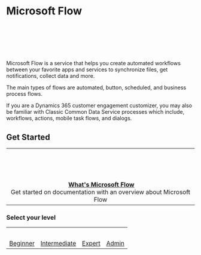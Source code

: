 # Microsoft Flow

<div style="text-align:center; margin-top:20px">
<img :src="$withBase('/images/microsoft-flow.svg')" height="80">
</div>

Microsoft Flow is a service that helps you create automated workflows between your favorite apps and services to synchronize files, get notifications, collect data and more.

The main types of flows are automated, button, scheduled, and business process flows.

If you are a Dynamics 365 customer engagement customizer, you may also be familiar with Classic Common Data Service processes which include, workflows, actions, mobile task flows, and dialogs.

## Get Started

<table>
<tr>
    <td valign="top" align="center"><img :src="$withBase('/images/powerapps-what-is.svg')" height="100">
<a href="https://docs.microsoft.com/en-us/flow/getting-started" target="_block"><strong>What's Microsoft Flow</strong> </a><br/>Get started on documentation with an overview about Microsoft Flow</td>
</tr>
</table>

### Select your level

<table>
    <tr>
    <td align="center"><img :src="$withBase('/images/user-icon/users.svg')" height="30"><br/><a href="https://docs.microsoft.com/en-us/flow/#pivot=start">Beginner</a></td>
    <td align="center"><img :src="$withBase('/images/user-icon/user-maker.svg')" height="30"><br/><a href="https://docs.microsoft.com/en-us/flow/#pivot=intermediate">Intermediate</a></td>
    <td align="center"><img :src="$withBase('/images/user-icon/user-expert.svg')" height="30"><br/><a href="https://docs.microsoft.com/en-us/flow/#pivot=expert">Expert</a></td>
    <td align="center"><img :src="$withBase('/images/user-icon/user-admin.svg')" height="30"><br/><a href="https://docs.microsoft.com/en-us/flow/#pivot=admin">Admin</a></td>
    </tr>
</table>
